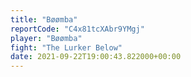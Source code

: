 ```yaml
---
title: "Bøømba"
reportCode: "C4x81tcXAbr9YMgj"
player: "Bøømba"
fight: "The Lurker Below"
date: 2021-09-22T19:00:43.822000+00:00
---
```

